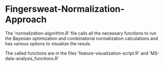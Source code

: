 # Fingersweat-Normalization-Approach

The 'normalization-algorithm.R' file calls all the necessary functions to run the Bayesian optimization and combinatorial normalization calculations and has various options to visualize the resuls.

The called functions are in the files 'feature-visualization-script.R' and 'MS-data-analysis_functions.R'
